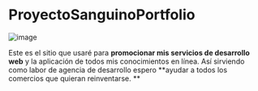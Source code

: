 # ProyectoSanguinoPortfolio
![image](https://github.com/sanguino09/ProyectoSanguinoPortfolio/assets/116163899/f1d425c5-155c-47c0-b9d5-b963de50ac38)

Este es el sitio que usaré para **promocionar mis servicios de desarrollo web** y la aplicación de todos mis conocimientos en línea. Así sirviendo como labor de agencia de desarrollo espero **ayudar a todos los comercios que quieran reinventarse.
**
